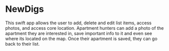 # NewDigs
This swift app allows the user to add, delete and edit list items, access photos, and access core location. Apartment hunters can add a photo of the apartment they are interested in, save important info to it and even see where its located on the map. Once their apartment is saved, they can go back to their list.
